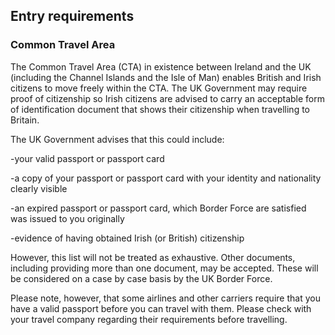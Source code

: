 ## Entry requirements

### **Common Travel Area**

The Common Travel Area (CTA) in existence between Ireland and the UK (including the Channel Islands and the Isle of Man) enables British and Irish citizens to move freely within the CTA. The UK Government may require proof of citizenship so Irish citizens are advised to carry an acceptable form of identification document that shows their citizenship when travelling to Britain.

The UK Government advises that this could include:

-your valid passport or passport card

-a copy of your passport or passport card with your identity and nationality clearly visible

-an expired passport or passport card, which Border Force are satisfied was issued to you originally

-evidence of having obtained Irish (or British) citizenship

However, this list will not be treated as exhaustive. Other documents, including providing more than one document, may be accepted. These will be considered on a case by case basis by the UK Border Force.

Please note, however, that some airlines and other carriers require that you have a valid passport before you can travel with them. Please check with your travel company regarding their requirements before travelling.